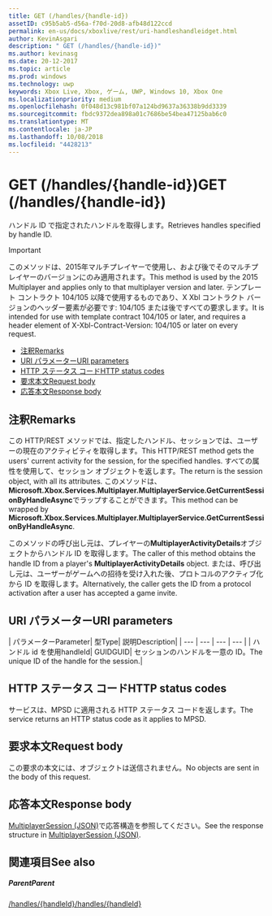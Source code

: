 ```yaml
---
title: GET (/handles/{handle-id})
assetID: c95b5ab5-d56a-f70d-20d8-afb48d122ccd
permalink: en-us/docs/xboxlive/rest/uri-handleshandleidget.html
author: KevinAsgari
description: " GET (/handles/{handle-id})"
ms.author: kevinasg
ms.date: 20-12-2017
ms.topic: article
ms.prod: windows
ms.technology: uwp
keywords: Xbox Live, Xbox, ゲーム, UWP, Windows 10, Xbox One
ms.localizationpriority: medium
ms.openlocfilehash: 0f048d13c981bf07a124bd9637a36338b9dd3339
ms.sourcegitcommit: fbdc9372dea898a01c7686be54bea47125bab6c0
ms.translationtype: MT
ms.contentlocale: ja-JP
ms.lasthandoff: 10/08/2018
ms.locfileid: "4428213"
---
```

# <a name="get-handleshandle-id"></a><span data-ttu-id="d86ef-104">GET (/handles/{handle-id})</span><span class="sxs-lookup"><span data-stu-id="d86ef-104">GET (/handles/{handle-id})</span></span>
<span data-ttu-id="d86ef-105">ハンドル ID で指定されたハンドルを取得します。</span><span class="sxs-lookup"><span data-stu-id="d86ef-105">Retrieves handles specified by handle ID.</span></span>

> [!IMPORTANT]
> <span data-ttu-id="d86ef-106">このメソッドは、2015年マルチプレイヤーで使用し、および後でそのマルチプレイヤーのバージョンにのみ適用されます。</span><span class="sxs-lookup"><span data-stu-id="d86ef-106">This method is used by the 2015 Multiplayer and applies only to that multiplayer version and later.</span></span> <span data-ttu-id="d86ef-107">テンプレート コントラクト 104/105 以降で使用するものであり、X Xbl コントラクト バージョンのヘッダー要素が必要です: 104/105 または後ですべての要求します。</span><span class="sxs-lookup"><span data-stu-id="d86ef-107">It is intended for use with template contract 104/105 or later, and requires a header element of X-Xbl-Contract-Version: 104/105 or later on every request.</span></span>

  * [<span data-ttu-id="d86ef-108">注釈</span><span class="sxs-lookup"><span data-stu-id="d86ef-108">Remarks</span></span>](#ID4ET)
  * [<span data-ttu-id="d86ef-109">URI パラメーター</span><span class="sxs-lookup"><span data-stu-id="d86ef-109">URI parameters</span></span>](#ID4EDB)
  * [<span data-ttu-id="d86ef-110">HTTP ステータス コード</span><span class="sxs-lookup"><span data-stu-id="d86ef-110">HTTP status codes</span></span>](#ID4EOB)
  * [<span data-ttu-id="d86ef-111">要求本文</span><span class="sxs-lookup"><span data-stu-id="d86ef-111">Request body</span></span>](#ID4EUB)
  * [<span data-ttu-id="d86ef-112">応答本文</span><span class="sxs-lookup"><span data-stu-id="d86ef-112">Response body</span></span>](#ID4E5B)

<a id="ID4ET"></a>


## <a name="remarks"></a><span data-ttu-id="d86ef-113">注釈</span><span class="sxs-lookup"><span data-stu-id="d86ef-113">Remarks</span></span>

<span data-ttu-id="d86ef-114">この HTTP/REST メソッドでは、指定したハンドル、セッションでは、ユーザーの現在のアクティビティを取得します。</span><span class="sxs-lookup"><span data-stu-id="d86ef-114">This HTTP/REST method gets the users' current activity for the session, for the specified handles.</span></span> <span data-ttu-id="d86ef-115">すべての属性を使用して、セッション オブジェクトを返します。</span><span class="sxs-lookup"><span data-stu-id="d86ef-115">The return is the session object, with all its attributes.</span></span> <span data-ttu-id="d86ef-116">このメソッドは、 **Microsoft.Xbox.Services.Multiplayer.MultiplayerService.GetCurrentSessionByHandleAsync**でラップすることができます。</span><span class="sxs-lookup"><span data-stu-id="d86ef-116">This method can be wrapped by **Microsoft.Xbox.Services.Multiplayer.MultiplayerService.GetCurrentSessionByHandleAsync**.</span></span>

<span data-ttu-id="d86ef-117">このメソッドの呼び出し元は、プレイヤーの**MultiplayerActivityDetails**オブジェクトからハンドル ID を取得します。</span><span class="sxs-lookup"><span data-stu-id="d86ef-117">The caller of this method obtains the handle ID from a player's **MultiplayerActivityDetails** object.</span></span> <span data-ttu-id="d86ef-118">または、呼び出し元は、ユーザーがゲームへの招待を受け入れた後、プロトコルのアクティブ化から ID を取得します。</span><span class="sxs-lookup"><span data-stu-id="d86ef-118">Alternatively, the caller gets the ID from a protocol activation after a user has accepted a game invite.</span></span>

<a id="ID4EDB"></a>


## <a name="uri-parameters"></a><span data-ttu-id="d86ef-119">URI パラメーター</span><span class="sxs-lookup"><span data-stu-id="d86ef-119">URI parameters</span></span>

| <span data-ttu-id="d86ef-120">パラメーター</span><span class="sxs-lookup"><span data-stu-id="d86ef-120">Parameter</span></span>| <span data-ttu-id="d86ef-121">型</span><span class="sxs-lookup"><span data-stu-id="d86ef-121">Type</span></span>| <span data-ttu-id="d86ef-122">説明</span><span class="sxs-lookup"><span data-stu-id="d86ef-122">Description</span></span>|
| --- | --- | --- | --- |
| <span data-ttu-id="d86ef-123">ハンドル id を使用</span><span class="sxs-lookup"><span data-stu-id="d86ef-123">handleId</span></span>| <span data-ttu-id="d86ef-124">GUID</span><span class="sxs-lookup"><span data-stu-id="d86ef-124">GUID</span></span>| <span data-ttu-id="d86ef-125">セッションのハンドルを一意の ID。</span><span class="sxs-lookup"><span data-stu-id="d86ef-125">The unique ID of the handle for the session.</span></span>|

<a id="ID4EOB"></a>


## <a name="http-status-codes"></a><span data-ttu-id="d86ef-126">HTTP ステータス コード</span><span class="sxs-lookup"><span data-stu-id="d86ef-126">HTTP status codes</span></span>
<span data-ttu-id="d86ef-127">サービスは、MPSD に適用される HTTP ステータス コードを返します。</span><span class="sxs-lookup"><span data-stu-id="d86ef-127">The service returns an HTTP status code as it applies to MPSD.</span></span>  
<a id="ID4EUB"></a>


## <a name="request-body"></a><span data-ttu-id="d86ef-128">要求本文</span><span class="sxs-lookup"><span data-stu-id="d86ef-128">Request body</span></span>

<span data-ttu-id="d86ef-129">この要求の本文には、オブジェクトは送信されません。</span><span class="sxs-lookup"><span data-stu-id="d86ef-129">No objects are sent in the body of this request.</span></span>

<a id="ID4E5B"></a>


## <a name="response-body"></a><span data-ttu-id="d86ef-130">応答本文</span><span class="sxs-lookup"><span data-stu-id="d86ef-130">Response body</span></span>
<span data-ttu-id="d86ef-131">[MultiplayerSession (JSON)](../../json/json-multiplayersession.md)で応答構造を参照してください。</span><span class="sxs-lookup"><span data-stu-id="d86ef-131">See the response structure in [MultiplayerSession (JSON)](../../json/json-multiplayersession.md).</span></span>  
<a id="ID4EKC"></a>


## <a name="see-also"></a><span data-ttu-id="d86ef-132">関連項目</span><span class="sxs-lookup"><span data-stu-id="d86ef-132">See also</span></span>

<a id="ID4EMC"></a>


##### <a name="parent"></a><span data-ttu-id="d86ef-133">Parent</span><span class="sxs-lookup"><span data-stu-id="d86ef-133">Parent</span></span>

[<span data-ttu-id="d86ef-134">/handles/{handleId}</span><span class="sxs-lookup"><span data-stu-id="d86ef-134">/handles/{handleId}</span></span>](uri-handleshandleid.md)
